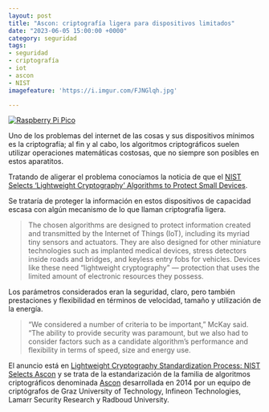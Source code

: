 ```yaml
---
layout: post
title: "Ascon: criptografía ligera para dispositivos limitados"
date: "2023-06-05 15:00:00 +0000"
category: seguridad
tags:
- seguridad
- criptografía
- iot
- ascon
- NIST
imagefeature: 'https://i.imgur.com/FJNGlqh.jpg'

---
```

<a href="https://avecesunafoto.wordpress.com/2021/03/24/raspberry-pi-pico/" title="Raspberry Pi Pico"><img src="https://i.imgur.com/FJNGlqh.jpg" alt="Raspberry Pi Pico" class="img-responsive img-centered"></a>

Uno de los problemas del internet de las cosas y sus dispositivos mínimos es la criptografía; al fin y al cabo, los algoritmos criptográficos suelen utilizar operaciones matemáticas costosas, que no siempre son posibles en estos aparatitos.

Tratando de aligerar el problema conocíamos la noticia de que el [NIST Selects ‘Lightweight Cryptography’ Algorithms to Protect Small Devices](https://www.nist.gov/news-events/news/2023/02/nist-selects-lightweight-cryptography-algorithms-protect-small-devices).

Se trataría de proteger la información en estos dispositivos de capacidad escasa con algún mecanismo de lo que llaman criptografía ligera.

> The chosen algorithms are designed to protect information created and transmitted by the Internet of Things (IoT), including its myriad tiny sensors and actuators. They are also designed for other miniature technologies such as implanted medical devices, stress detectors inside roads and bridges, and keyless entry fobs for vehicles. Devices like these need “lightweight cryptography” — protection that uses the limited amount of electronic resources they possess. 

Los parámetros considerados eran la seguridad, claro, pero también prestaciones y flexibilidad en términos de velocidad, tamaño y utilización de la energía.

> “We considered a number of criteria to be important,” McKay said. “The ability to provide security was paramount, but we also had to consider factors such as a candidate algorithm’s performance and flexibility in terms of speed, size and energy use.

El anuncio está en [Lightweight Cryptography Standardization Process: NIST Selects Ascon](https://csrc.nist.gov/News/2023/lightweight-cryptography-nist-selects-ascon) y se trata de la estandarización de la familia de algoritmos criptográficos denominada [Ascon](https://ascon.iaik.tugraz.at/) desarrollada en 2014 por un equipo de criptógrafos de Graz University of Technology, Infineon Technologies, Lamarr Security Research y Radboud University.
